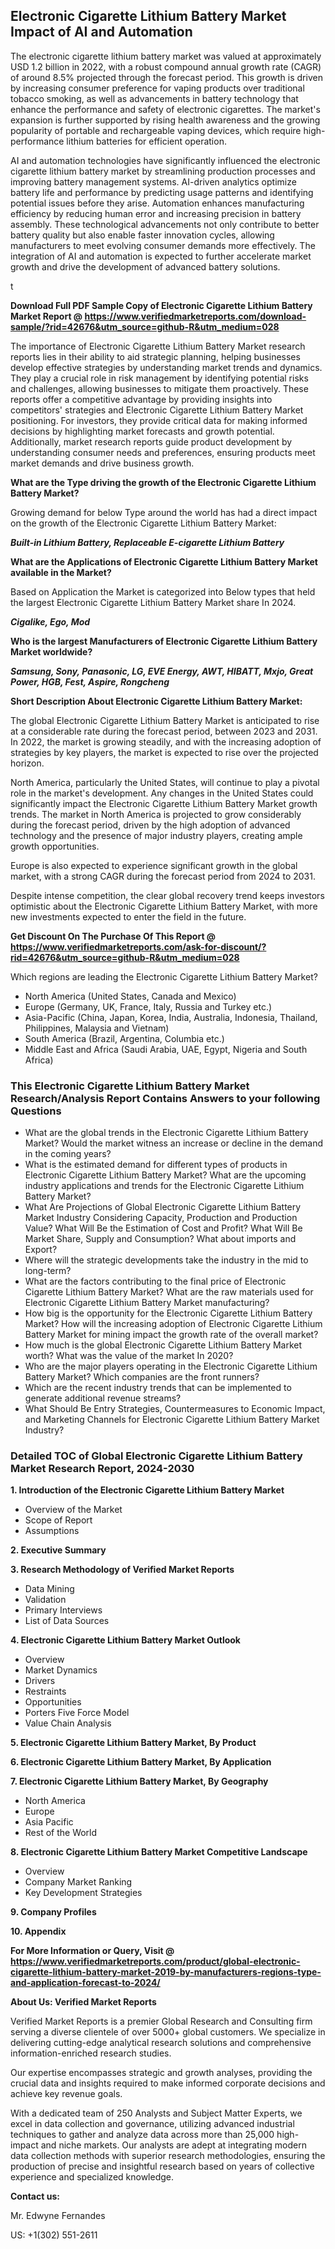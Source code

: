 <h2>Electronic Cigarette Lithium Battery Market Impact of AI and Automation</h2><p>The electronic cigarette lithium battery market was valued at approximately USD 1.2 billion in 2022, with a robust compound annual growth rate (CAGR) of around 8.5% projected through the forecast period. This growth is driven by increasing consumer preference for vaping products over traditional tobacco smoking, as well as advancements in battery technology that enhance the performance and safety of electronic cigarettes. The market's expansion is further supported by rising health awareness and the growing popularity of portable and rechargeable vaping devices, which require high-performance lithium batteries for efficient operation.</p><p>AI and automation technologies have significantly influenced the electronic cigarette lithium battery market by streamlining production processes and improving battery management systems. AI-driven analytics optimize battery life and performance by predicting usage patterns and identifying potential issues before they arise. Automation enhances manufacturing efficiency by reducing human error and increasing precision in battery assembly. These technological advancements not only contribute to better battery quality but also enable faster innovation cycles, allowing manufacturers to meet evolving consumer demands more effectively. The integration of AI and automation is expected to further accelerate market growth and drive the development of advanced battery solutions.</p>t</p><p id="" class=""><strong>Download Full PDF Sample Copy of Electronic Cigarette Lithium Battery Market Report @ <a href="https://www.verifiedmarketreports.com/download-sample/?rid=42676&utm_source=github-R&utm_medium=028" target="_blank">https://www.verifiedmarketreports.com/download-sample/?rid=42676&utm_source=github-R&utm_medium=028</a></strong></p><p>The importance of&nbsp;Electronic Cigarette Lithium Battery Market research reports lies in their ability to aid strategic planning, helping businesses develop effective strategies by understanding market trends and dynamics. They play a crucial role in risk management by identifying potential risks and challenges, allowing businesses to mitigate them proactively. These reports offer a competitive advantage by providing insights into competitors' strategies and Electronic Cigarette Lithium Battery Market positioning. For investors, they provide critical data for making informed decisions by highlighting market forecasts and growth potential. Additionally, market research reports guide product development by understanding consumer needs and preferences, ensuring products meet market demands and drive business growth.</p><p><strong>What are the&nbsp;Type driving the growth of the Electronic Cigarette Lithium Battery Market?</strong></p><p id="" class="">Growing demand for below Type around the world has had a direct impact on the growth of the Electronic Cigarette Lithium Battery Market:</p><em><strong>Built-in Lithium Battery, Replaceable E-cigarette Lithium Battery</strong></em></p><strong>What are the&nbsp;Applications&nbsp;of Electronic Cigarette Lithium Battery Market available in the Market?</strong></p><p id="" class="">Based on Application the Market is categorized into Below types that held the largest Electronic Cigarette Lithium Battery Market share In 2024.</p><em><strong>Cigalike, Ego, Mod</strong></em></p><strong>Who is the largest Manufacturers of Electronic Cigarette Lithium Battery Market worldwide?</strong></p><p><em><strong>Samsung, Sony, Panasonic, LG, EVE Energy, AWT, HIBATT, Mxjo, Great Power, HGB, Fest, Aspire, Rongcheng</strong></em></p><p id="" class=""><strong>Short Description About Electronic Cigarette Lithium Battery Market:</strong></p><p>The global Electronic Cigarette Lithium Battery Market is anticipated to rise at a considerable rate during the forecast period, between 2023 and 2031. In 2022, the market is growing steadily, and with the increasing adoption of strategies by key players, the market is expected to rise over the projected horizon.</p><p>North America, particularly the United States, will continue to play a pivotal role in the market's development. Any changes in the United States could significantly impact the Electronic Cigarette Lithium Battery Market growth trends. The market in North America is projected to grow considerably during the forecast period, driven by the high adoption of advanced technology and the presence of major industry players, creating ample growth opportunities.</p><p>Europe is also expected to experience significant growth in the global market, with a strong CAGR during the forecast period from 2024 to 2031.</p><p>Despite intense competition, the clear global recovery trend keeps investors optimistic about the Electronic Cigarette Lithium Battery Market, with more new investments expected to enter the field in the future.</p><p id="" class=""><strong>Get Discount On The Purchase Of This Report @ <a href="https://www.verifiedmarketreports.com/ask-for-discount/?rid=42676&utm_source=github-R&utm_medium=028" target="_blank">https://www.verifiedmarketreports.com/ask-for-discount/?rid=42676&utm_source=github-R&utm_medium=028</a></strong></p>Which regions are leading the Electronic Cigarette Lithium Battery Market?</p><ul><li>North America (United States, Canada and Mexico)</li><li>Europe (Germany, UK, France, Italy, Russia and Turkey etc.)</li><li>Asia-Pacific (China, Japan, Korea, India, Australia, Indonesia, Thailand, Philippines, Malaysia and Vietnam)</li><li>South America (Brazil, Argentina, Columbia etc.)</li><li>Middle East and Africa (Saudi Arabia, UAE, Egypt, Nigeria and South Africa)</li></ul><h3 id="" class="">This Electronic Cigarette Lithium Battery Market Research/Analysis Report Contains Answers to your following Questions</h3><ul><li>What are the global trends in the Electronic Cigarette Lithium Battery Market? Would the market witness an increase or decline in the demand in the coming years?</li><li>What is the estimated demand for different types of products in Electronic Cigarette Lithium Battery Market? What are the upcoming industry applications and trends for the Electronic Cigarette Lithium Battery Market?</li><li>What Are Projections of Global Electronic Cigarette Lithium Battery Market Industry Considering Capacity, Production and Production Value? What Will Be the Estimation of Cost and Profit? What Will Be Market Share, Supply and Consumption? What about imports and Export?</li><li>Where will the strategic developments take the industry in the mid to long-term?</li><li>What are the factors contributing to the final price of Electronic Cigarette Lithium Battery Market? What are the raw materials used for Electronic Cigarette Lithium Battery Market manufacturing?</li><li>How big is the opportunity for the Electronic Cigarette Lithium Battery Market? How will the increasing adoption of Electronic Cigarette Lithium Battery Market for mining impact the growth rate of the overall market?</li><li>How much is the global Electronic Cigarette Lithium Battery Market worth? What was the value of the market In 2020?</li><li>Who are the major players operating in the Electronic Cigarette Lithium Battery Market? Which companies are the front runners?</li><li>Which are the recent industry trends that can be implemented to generate additional revenue streams?</li><li>What Should Be Entry Strategies, Countermeasures to Economic Impact, and Marketing Channels for Electronic Cigarette Lithium Battery Market Industry?</li></ul><h3 id="" class="">Detailed TOC of Global Electronic Cigarette Lithium Battery Market Research Report, 2024-2030</h3><p id="" class=""><strong>1. Introduction of the Electronic Cigarette Lithium Battery Market</strong></p><ul><li>Overview of the Market</li><li>Scope of Report</li><li>Assumptions</li></ul><p id="" class=""><strong>2. Executive Summary</strong></p><p id="" class=""><strong>3. Research Methodology of Verified Market Reports</strong></p><ul><li>Data Mining</li><li>Validation</li><li>Primary Interviews</li><li>List of Data Sources</li></ul><p id="" class=""><strong>4. Electronic Cigarette Lithium Battery Market Outlook</strong></p><ul><li>Overview</li><li>Market Dynamics</li><li>Drivers</li><li>Restraints</li><li>Opportunities</li><li>Porters Five Force Model</li><li>Value Chain Analysis</li></ul><p id="" class=""><strong>5. Electronic Cigarette Lithium Battery Market, By Product</strong></p><p id="" class=""><strong>6. Electronic Cigarette Lithium Battery Market, By Application</strong></p><p id="" class=""><strong>7. Electronic Cigarette Lithium Battery Market, By Geography</strong></p><ul><li>North America</li><li>Europe</li><li>Asia Pacific</li><li>Rest of the World</li></ul><p id="" class=""><strong>8. Electronic Cigarette Lithium Battery Market Competitive Landscape</strong></p><ul><li>Overview</li><li>Company Market Ranking</li><li>Key Development Strategies</li></ul><p id="" class=""><strong>9. Company Profiles</strong></p><p id="" class=""><strong>10. Appendix</strong></p><p id="" class=""><strong>For More Information or Query, Visit @ <a href="https://www.verifiedmarketreports.com/product/global-electronic-cigarette-lithium-battery-market-2019-by-manufacturers-regions-type-and-application-forecast-to-2024/" target="_blank">https://www.verifiedmarketreports.com/product/global-electronic-cigarette-lithium-battery-market-2019-by-manufacturers-regions-type-and-application-forecast-to-2024/</a></strong></p><p id="" class=""><strong>About Us: Verified Market Reports</strong></p><p id="" class="">Verified Market Reports is a premier Global Research and Consulting firm serving a diverse clientele of over 5000+ global customers. We specialize in delivering cutting-edge analytical research solutions and comprehensive information-enriched research studies.</p><p id="" class="">Our expertise encompasses strategic and growth analyses, providing the crucial data and insights required to make informed corporate decisions and achieve key revenue goals.</p><p id="" class="">With a dedicated team of 250 Analysts and Subject Matter Experts, we excel in data collection and governance, utilizing advanced industrial techniques to gather and analyze data across more than 25,000 high-impact and niche markets. Our analysts are adept at integrating modern data collection methods with superior research methodologies, ensuring the production of precise and insightful research based on years of collective experience and specialized knowledge.</p><p id="" class=""><strong>Contact us:</strong></p><p id="" class="">Mr. Edwyne Fernandes</p><p id="" class="">US: +1(302) 551-2611</p>